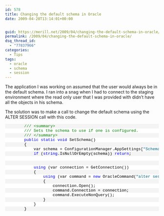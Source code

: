```yaml
---
id: 578
title: Changing the default schema in Oracle
date: 2009-04-28T13:14:01+00:00


guid: https://merill.net/2009/04/changing-the-default-schema-in-oracle/
permalink: /2009/04/changing-the-default-schema-in-oracle/
dsq_thread_id:
  - "77837966"
categories:
  - Tips
tags:
  - oracle
  - schema
  - session
---
```

<p>The application I was working on assumed that the user would always be in the default schema. I ran into a snag when I had to connect to the staging environment where the read only user that I was provided with didn’t have all the objects in his schema.</p>  <p>The solution was to make a call to change the default schema using the ALTER SESSION call with this code.</p>  <div class="csharpcode">   <pre class="alt">        <span class="rem">/// &lt;summary&gt;</span></pre>

  <pre>        <span class="rem">/// Sets the schema to use if one is configured.</span></pre>

  <pre class="alt">        <span class="rem">/// &lt;/summary&gt;</span></pre>

  <pre>        <span class="kwrd">public</span> <span class="kwrd">static</span> <span class="kwrd">void</span> SetSchema()</pre>

  <pre class="alt">        {</pre>

  <pre>            var schema = ConfigurationManager.AppSettings[<span class="str">&quot;SchemaName&quot;</span>];</pre>

  <pre class="alt">            <span class="kwrd">if</span> (<span class="kwrd">string</span>.IsNullOrEmpty(schema)) <span class="kwrd">return</span>;</pre>

  <pre>&#160;</pre>

  <pre class="alt">&#160;</pre>

  <pre>            <span class="kwrd">using</span> (var connection = GetConnection())</pre>

  <pre class="alt">            {</pre>

  <pre>                <span class="kwrd">using</span> (var command = <span class="kwrd">new</span> OracleCommand(<span class="str">&quot;alter session set current_schema=&quot;</span> + schema))</pre>

  <pre class="alt">                {</pre>

  <pre>                    connection.Open();</pre>

  <pre class="alt">                    command.Connection = connection;</pre>

  <pre>                    command.ExecuteNonQuery();</pre>

  <pre class="alt">                }</pre>

  <pre>            }</pre>

  <pre class="alt">        }</pre>
</div>
<style type="text/css">
.csharpcode, .csharpcode pre
{
	font-size: small;
	color: black;
	font-family: consolas, "Courier New", courier, monospace;
	background-color: #ffffff;
	/*white-space: pre;*/
}
.csharpcode pre { margin: 0em; }
.csharpcode .rem { color: #008000; }
.csharpcode .kwrd { color: #0000ff; }
.csharpcode .str { color: #006080; }
.csharpcode .op { color: #0000c0; }
.csharpcode .preproc { color: #cc6633; }
.csharpcode .asp { background-color: #ffff00; }
.csharpcode .html { color: #800000; }
.csharpcode .attr { color: #ff0000; }
.csharpcode .alt 
{
	background-color: #f4f4f4;
	width: 100%;
	margin: 0em;
}
.csharpcode .lnum { color: #606060; }</style>